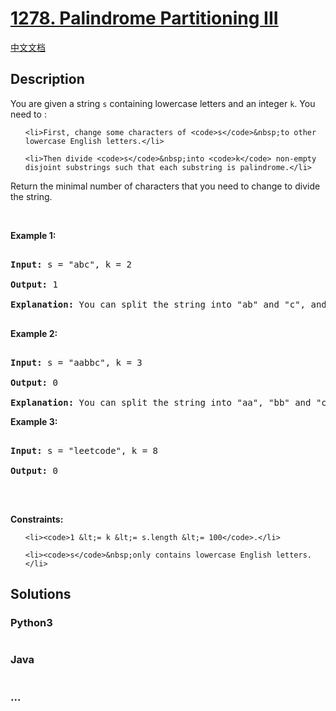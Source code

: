 # [1278. Palindrome Partitioning III](https://leetcode.com/problems/palindrome-partitioning-iii)

[中文文档](/solution/1200-1299/1278.Palindrome%20Partitioning%20III/README.md)

## Description
<p>You are given a string&nbsp;<code>s</code> containing lowercase letters and an integer <code>k</code>. You need to :</p>



<ul>

	<li>First, change some characters of <code>s</code>&nbsp;to other lowercase English letters.</li>

	<li>Then divide <code>s</code>&nbsp;into <code>k</code> non-empty disjoint substrings such that each substring is palindrome.</li>

</ul>



<p>Return the minimal number of characters that you need to change&nbsp;to divide the string.</p>



<p>&nbsp;</p>

<p><strong>Example 1:</strong></p>



<pre>

<strong>Input:</strong> s = &quot;abc&quot;, k = 2

<strong>Output:</strong> 1

<strong>Explanation:</strong>&nbsp;You can split the string into &quot;ab&quot; and &quot;c&quot;, and change 1 character in &quot;ab&quot; to make it palindrome.

</pre>



<p><strong>Example 2:</strong></p>



<pre>

<strong>Input:</strong> s = &quot;aabbc&quot;, k = 3

<strong>Output:</strong> 0

<strong>Explanation:</strong>&nbsp;You can split the string into &quot;aa&quot;, &quot;bb&quot; and &quot;c&quot;, all of them are palindrome.</pre>



<p><strong>Example 3:</strong></p>



<pre>

<strong>Input:</strong> s = &quot;leetcode&quot;, k = 8

<strong>Output:</strong> 0

</pre>



<p>&nbsp;</p>

<p><strong>Constraints:</strong></p>



<ul>

	<li><code>1 &lt;= k &lt;= s.length &lt;= 100</code>.</li>

	<li><code>s</code>&nbsp;only contains lowercase English letters.</li>

</ul>


## Solutions


<!-- tabs:start -->

### **Python3**

```python

```

### **Java**

```java

```

### **...**
```

```

<!-- tabs:end -->